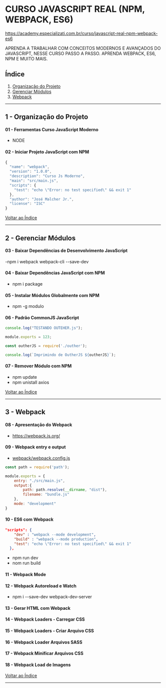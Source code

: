 
# CURSO JAVASCRIPT REAL (NPM, WEBPACK, ES6)

https://academy.especializati.com.br/curso/javascript-real-npm-webpack-es6

APRENDA A TRABALHAR COM CONCEITOS MODERNOS E AVANÇADOS DO JAVASCRIPT, NESSE CURSO PASSO A PASSO. APRENDA WEBPACK, ES6, NPM E MUITO MAIS.

## <a name="indice">Índice</a>

1. [Organização do Projeto](#parte1)     
2. [Gerenciar Módulos](#parte2)     
3. [Webpack](#parte3)     
---


## <a name="parte1">1 - Organização do Projeto</a>

#### 01 - Ferramentas Curso JavaScript Moderno 

- NODE


#### 02 - Iniciar Projeto JavaScript com NPM

```js
{
  "name": "webpack",
  "version": "1.0.0",
  "description": "Curso Js Moderno",
  "main": "src/main.js",
  "scripts": {
    "test": "echo \"Error: no test specified\" && exit 1"
  },
  "author": "José Malcher Jr.",
  "license": "ISC"
}

```

[Voltar ao Índice](#indice)

---


## <a name="parte2">2 - Gerenciar Módulos</a>

#### 03 - Baixar Dependências de Desenvolvimento JavaScript

-npm i webpack webpack-cli --save-dev

#### 04 - Baixar Dependências JavaScript com NPM

- npm i package

#### 05 - Instalar Módulos Globalmente com NPM

- npm -g modulo

#### 06 - Padrão CommonJS JavaScript

```js
console.log("TESTANDO OUTEHER.js");

module.exports = 123;
```

```js
const outherJS = require('./outher');

console.log(`Imprimindo de OutherJS ${outherJS}`);
```

#### 07 - Remover Módulo com NPM

- npm update
- npm unistall axios

[Voltar ao Índice](#indice)

---


## <a name="parte3">3 - Webpack</a>

#### 08 - Apresentação do Webpack

- https://webpack.js.org/

#### 09 - Webpack entry e output

- [webpack/webpack.config.js](webpack/webpack.config.js)
```js
const path = require('path');

module.exports = {
    entry: "./src/main.js",
    output:{
        path: path.resolve(__dirname, "dist"),
        filename: "bundle.js"
    },
    mode: "development"
}
```

#### 10 - ES6 com Webpack

```json
"scripts": {
    "dev" : "webpack --mode development",
    "build" : "webpack --mode production",
    "test": "echo \"Error: no test specified\" && exit 1"
  },
```

- npm run dev
- nom run build

#### 11 - Webpack Mode

#### 12 - Webpack Autoreload e Watch

- npm i --save-dev webpack-dev-server

#### 13 - Gerar HTML com Webpack

#### 14 - Webpack Loaders - Carregar CSS

#### 15 - Webpack Loaders - Criar Arquivo CSS

#### 16 - Webpack Loader Arquivos SASS

#### 17 - Webpack Minificar Arquivos CSS

#### 18 - Webpack Load de Imagens


[Voltar ao Índice](#indice)

---

